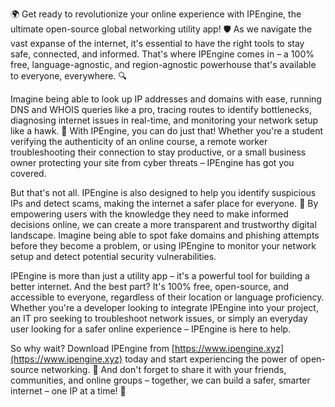 🌍 Get ready to revolutionize your online experience with IPEngine, the ultimate open-source global networking utility app! 🛡️ As we navigate the vast expanse of the internet, it's essential to have the right tools to stay safe, connected, and informed. That's where IPEngine comes in – a 100% free, language-agnostic, and region-agnostic powerhouse that's available to everyone, everywhere. 🔍

Imagine being able to look up IP addresses and domains with ease, running DNS and WHOIS queries like a pro, tracing routes to identify bottlenecks, diagnosing internet issues in real-time, and monitoring your network setup like a hawk. 📡 With IPEngine, you can do just that! Whether you're a student verifying the authenticity of an online course, a remote worker troubleshooting their connection to stay productive, or a small business owner protecting your site from cyber threats – IPEngine has got you covered.

But that's not all. IPEngine is also designed to help you identify suspicious IPs and detect scams, making the internet a safer place for everyone. 🚀 By empowering users with the knowledge they need to make informed decisions online, we can create a more transparent and trustworthy digital landscape. Imagine being able to spot fake domains and phishing attempts before they become a problem, or using IPEngine to monitor your network setup and detect potential security vulnerabilities.

IPEngine is more than just a utility app – it's a powerful tool for building a better internet. And the best part? It's 100% free, open-source, and accessible to everyone, regardless of their location or language proficiency. Whether you're a developer looking to integrate IPEngine into your project, an IT pro seeking to troubleshoot network issues, or simply an everyday user looking for a safer online experience – IPEngine is here to help.

So why wait? Download IPEngine from [https://www.ipengine.xyz](https://www.ipengine.xyz) today and start experiencing the power of open-source networking. 🚀 And don't forget to share it with your friends, communities, and online groups – together, we can build a safer, smarter internet – one IP at a time! 💪
